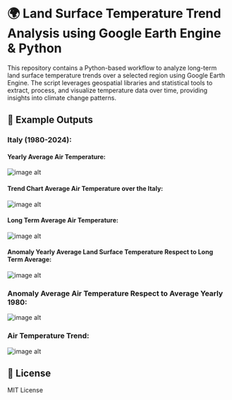 # 🌍 Land Surface Temperature Trend Analysis using Google Earth Engine & Python

This repository contains a Python-based workflow to analyze long-term land surface temperature trends over a selected region using Google Earth Engine. The script leverages geospatial libraries and statistical tools to extract, process, and visualize temperature data over time, providing insights into climate change patterns.

## 📸 Example Outputs

### Italy (1980-2024):

#### Yearly Average Air Temperature:
![image alt](https://github.com/SaeidDaliriSusefi/LandSurfaceTemperature-Trend-Monitoring/blob/e8d4c420dd2327257f10d438056b550cf775c372/Images/Yearly%20Average%20Land%20Surface%20Temperature%20Italy.png)



#### Trend Chart Average Air Temperature over the Italy:
![image alt](https://github.com/SaeidDaliriSusefi/LandSurfaceTemperature-Trend-Monitoring/blob/52f581a9783815d214f24a1d46462c46aeee1a96/Images/Trend%20Chart%20Average%20Land%20Surface%20Temperature%20over%20the%20Italy.png)



#### Long Term Average Air Temperature:
![image alt](https://github.com/SaeidDaliriSusefi/LandSurfaceTemperature-Trend-Monitoring/blob/52f581a9783815d214f24a1d46462c46aeee1a96/Images/Long%20Term%20Average%20Land%20Surface%20Temperature%20Italy.png)

#### Anomaly Yearly Average Land Surface Temperature Respect to Long Term Average:
![image alt](https://github.com/SaeidDaliriSusefi/LandSurfaceTemperature-Trend-Monitoring/blob/52f581a9783815d214f24a1d46462c46aeee1a96/Images/Anomaly%20Yearly%20Average%20Land%20Surface%20Temperature%20Respect%20to%20Long%20Term%20Average%20Italy.png)


### Anomaly Average Air Temperature Respect to Average Yearly 1980: 
![image alt](https://github.com/SaeidDaliriSusefi/LandSurfaceTemperature-Trend-Monitoring/blob/52f581a9783815d214f24a1d46462c46aeee1a96/Images/Anomaly%20Average%20Land%20Surface%20Temperature%20Respect%20to%20Average%20Yearly%201980%20Italy.png)

### Air Temperature Trend:
![image alt]()


## 📜 License
MIT License


